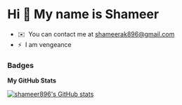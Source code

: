 Hi 👋 My name is Shameer
========================

* ✉️  You can contact me at [shameerak896@gmail.com](mailto:shameerak896@gmail.com)
* ⚡  I am vengeance

### Badges

<b>My GitHub Stats</b>

<a href="http://www.github.com/shameer896"><img src="https://github-readme-stats.vercel.app/api?username=shameer896&show_icons=true&hide=&count_private=true&title_color=ffffff&text_color=ffffff&icon_color=64748b&bg_color=000000&hide_border=true&show_icons=true" alt="shameer896's GitHub stats" /></a>
